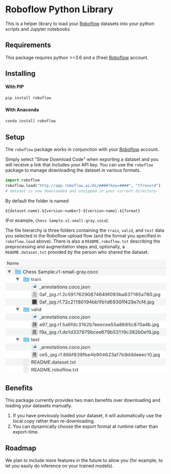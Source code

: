 # Roboflow Python Library

This is a helper library to load your [Roboflow](https://roboflow.ai) datasets
into your python scripts and Jupyter notebooks.

## Requirements

This package requires python >=3.6 and a (free)
[Roboflow](https://roboflow.ai) account.

## Installing

#### With PIP
```sh
pip install roboflow
```

#### With Anaconda
```sh
conda install roboflow
```

## Setup

The `roboflow` package works in conjunction with your
[Roboflow](https://roboflow.ai) account.

Simply select "Show Download Code" when exporting a dataset and you will
receive a link that includes your API key. You can use the `roboflow`
package to manage downloading the dataset in various formats.

```python
import roboflow
roboflow.load("http://app.roboflow.ai/ds/####?key=####", "tfrecord")
# dataset is now downloaded and unzipped in your current directory
```

By default the folder is named
```
${dataset-name}.${version-number}-${version-name}.${format}
```
(For example, `Chess Sample.v1-small-gray.coco`).

The file hierarchy is three folders containing the `train`, `valid`, and `test`
data you selected in the Roboflow upload flow (and the format you specified
in `roboflow.load` above). There is also a `README.roboflow.txt` describing the preprocessing and augmentation steps and, optionally, a `README.dataset.txt`
provided by the person who shared the dataset.

![Example file layout](img/file-layout.png)

## Benefits

This package currently provides two main benefits over downloading and loading
your datasets manually.

1. If you have previously loaded your dataset, it will automatically use the local copy rather than re-downloading.
2. You can dynamically choose the export format at runtime rather than export-time.

## Roadmap

We plan to include more features in the future to allow you (for example,
to let you easily do inference on your trained models).
